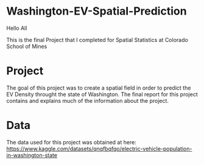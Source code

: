 # Washington-EV-Spatial-Prediction

Hello All

This is the final Project that I completed for Spatial Statistics at Colorado School of Mines

# Project

  The goal of this project was to create a spatial field in order to predict the EV Density throught the state of Washington. The final report for this project contains and explains much of the information about the project.

# Data

  The data used for this project was obtained at here: https://www.kaggle.com/datasets/qnqfbqfqo/electric-vehicle-population-in-washington-state
